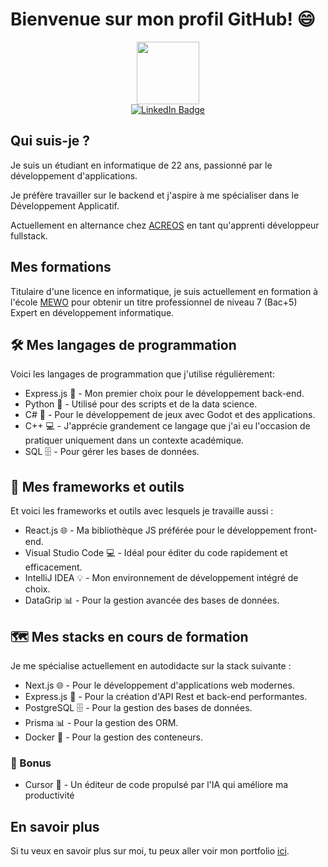 # Bienvenue sur mon profil GitHub! 😄

<div id="header" align="center">
  <img src="https://media.giphy.com/media/SHjOSDkKZ18qOHA5B5/giphy.gif" width="100"/>
  <div id="badges">
    <a href="https://www.linkedin.com/in/colin-thuillier-161447250/" target="_blank" rel="noopener noreferrer">
        <img src="https://img.shields.io/badge/LinkedIn-blue?style=for-the-badge&logo=linkedin&logoColor=white" alt="LinkedIn Badge"/>
    </a>
  </div>
</div>

<div id="body">
  <h2>Qui suis-je ?</h2>
    <p>Je suis un étudiant en informatique de 22 ans, passionné par le développement d'applications. 
    <p>Je préfère travailler sur le backend et j'aspire à me spécialiser dans le Développement Applicatif.</p>
    <p>Actuellement en alternance chez <a href="https://acreos.eu/" target="_blank" rel="noopener noreferrer">ACREOS</a> en tant qu'apprenti développeur fullstack.</p>
    
  <h2>Mes formations</h2>
    <p>Titulaire d'une licence en informatique, je suis actuellement en formation à l'école <a href="https://www.mewo.fr/formations/informatique/" target="_blank" rel="noopener noreferrer">MEWO</a> pour obtenir un titre professionnel de niveau 7 (Bac+5) Expert en développement informatique.</p>
    
  <h2>🛠️ Mes langages de programmation</h2>
    <p>Voici les langages de programmation que j'utilise régulièrement:</p>
    <ul>
        <li>Express.js 🚀 - Mon premier choix pour le développement back-end.</li>
        <li>Python 🐍 - Utilisé pour des scripts et de la data science.</li>
        <li>C# 🔷 - Pour le développement de jeux avec Godot et des applications.</li>
        <li>C++ 💻 - J'apprécie grandement ce langage que j'ai eu l'occasion de pratiquer uniquement dans un contexte académique.</li>
        <li>SQL 🗄️ - Pour gérer les bases de données.</li>
    </ul>
    
  <h2>🔧 Mes frameworks et outils</h2>
    <p>Et voici les frameworks et outils avec lesquels je travaille aussi :</p>
    <ul>
        <li>React.js 🌐 - Ma bibliothèque JS préférée pour le développement front-end.</li>
        <li>Visual Studio Code 💻 - Idéal pour éditer du code rapidement et efficacement.</li>
        <li>IntelliJ IDEA 💡 - Mon environnement de développement intégré de choix.</li>
        <li>DataGrip 📊 - Pour la gestion avancée des bases de données.</li>
    </ul>

  <h2>🗺️ Mes stacks en cours de formation</h2>
    <p>Je me spécialise actuellement en autodidacte sur la stack suivante :</p>
    <ul>
        <li>Next.js 🌐 - Pour le développement d'applications web modernes.</li>
        <li>Express.js 🚀 - Pour la création d'API Rest et back-end performantes.</li>
        <li>PostgreSQL 🗄️ - Pour la gestion des bases de données.</li>
        <li>Prisma 📊 - Pour la gestion des ORM.</li>
        <li>Docker 🐳 - Pour la gestion des conteneurs.</li>
    </ul>
    <h3>🎯 Bonus</h3>
    <ul>
        <li>Cursor 🤖 - Un éditeur de code propulsé par l'IA qui améliore ma productivité </li>
    </ul>

  <h2>En savoir plus</h2>
    <p>Si tu veux en savoir plus sur moi, tu peux aller voir mon portfolio <a href="https://colinthuillier.fr/" target="_blank" rel="noopener noreferrer">ici</a>.</p>
</div>
